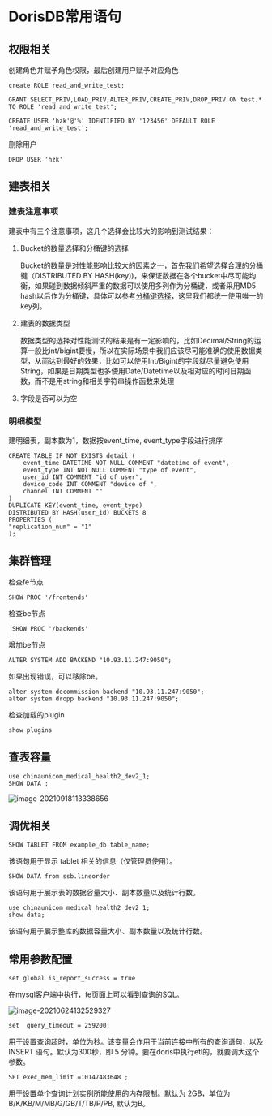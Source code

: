# DorisDB常用语句

## 权限相关

创建角色并赋予角色权限，最后创建用户赋予对应角色

```
create ROLE read_and_write_test;

GRANT SELECT_PRIV,LOAD_PRIV,ALTER_PRIV,CREATE_PRIV,DROP_PRIV ON test.* TO ROLE 'read_and_write_test';

CREATE USER 'hzk'@'%' IDENTIFIED BY '123456' DEFAULT ROLE 'read_and_write_test';
```



删除用户

```
DROP USER 'hzk'
```









## 建表相关

### 建表注意事项

建表中有三个注意事项，这几个选择会比较大的影响到测试结果：

1. Bucket的数量选择和分桶键的选择

   Bucket的数量是对性能影响比较大的因素之一，首先我们希望选择合理的分桶键（DISTRIBUTED BY HASH(key))，来保证数据在各个bucket中尽可能均衡，如果碰到数据倾斜严重的数据可以使用多列作为分桶键，或者采用MD5 hash以后作为分桶键，具体可以参考[分桶键选择](http://doc.dorisdb.com/2142135)，这里我们都统一使用唯一的key列。

2. 建表的数据类型

   数据类型的选择对性能测试的结果是有一定影响的，比如Decimal/String的运算一般比int/bigint要慢，所以在实际场景中我们应该尽可能准确的使用数据类型，从而达到最好的效果，比如可以使用Int/Bigint的字段就尽量避免使用String，如果是日期类型也多使用Date/Datetime以及相对应的时间日期函数，而不是用string和相关字符串操作函数来处理

3. 字段是否可以为空

### 明细模型

建明细表，副本数为1，数据按event_time, event_type字段进行排序

```
CREATE TABLE IF NOT EXISTS detail (
    event_time DATETIME NOT NULL COMMENT "datetime of event",
    event_type INT NOT NULL COMMENT "type of event",
    user_id INT COMMENT "id of user",
    device_code INT COMMENT "device of ",
    channel INT COMMENT ""
)
DUPLICATE KEY(event_time, event_type)
DISTRIBUTED BY HASH(user_id) BUCKETS 8
PROPERTIES (
"replication_num" = "1"
);

```



## 集群管理

检查fe节点

```
SHOW PROC '/frontends'
```

检查be节点

```
 SHOW PROC '/backends'
```



增加be节点

```
ALTER SYSTEM ADD BACKEND "10.93.11.247:9050";
```

如果出现错误，可以移除be。

```
alter system decommission backend "10.93.11.247:9050";
alter system dropp backend "10.93.11.247:9050";
```



检查加载的plugin

```
show plugins
```



## 查表容量

```
use chinaunicom_medical_health2_dev2_1;
SHOW DATA ;
```

![image-20210918113338656](http://image-picgo.test.upcdn.net/img/20210918113338.png)



## 调优相关

```
SHOW TABLET FROM example_db.table_name;
```

该语句用于显示 tablet 相关的信息（仅管理员使用）。



```
SHOW DATA from ssb.lineorder 
```

该语句用于展示表的数据容量大小、副本数量以及统计行数。



```
use chinaunicom_medical_health2_dev2_1;
show data;
```

该语句用于展示整库的数据容量大小、副本数量以及统计行数。



## 常用参数配置

```
set global is_report_success = true
```

在mysql客户端中执行，fe页面上可以看到查询的SQL。

![image-20210624132529327](http://image-picgo.test.upcdn.net/img/20210624132529.png)



```
set  query_timeout = 259200;
```

用于设置查询超时，单位为秒。该变量会作用于当前连接中所有的查询语句，以及 INSERT 语句。默认为300秒，即 5 分钟。要在doris中执行etl的，就要调大这个参数。

 

```
SET exec_mem_limit =10147483648 ;
```

用于设置单个查询计划实例所能使用的内存限制。默认为 2GB，单位为B/K/KB/M/MB/G/GB/T/TB/P/PB, 默认为B。